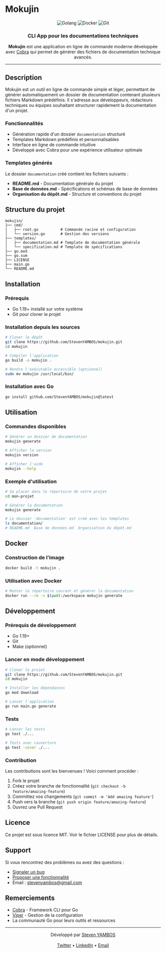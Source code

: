 # Mokujin

<div align="center"> <img src="https://img.shields.io/badge/go-%2300ADD8.svg?style=for-the-badge&logo=go&logoColor=white" alt="Golang"> <img src="https://img.shields.io/badge/docker-%230db7ed.svg?style=for-the-badge&logo=docker&logoColor=white" alt="Docker"> <img src="https://img.shields.io/badge/git-%23F05032.svg?style=for-the-badge&logo=git&logoColor=white" alt="Git"> </div> <div align="center"> <h3>CLI App pour les documentations techniques</h3> <p> <strong>Mokujin</strong> est une application en ligne de commande moderne développée avec <a href="https://github.com/spf13/cobra">Cobra</a> qui permet de générer des fichiers de documentation technique avancés. </p> </div>

---

## Description

Mokujin est un outil en ligne de commande simple et léger, permettant de générer automatiquement un dossier de documentation contenant plusieurs fichiers Markdown prédéfinis. Il s'adresse aux développeurs, rédacteurs techniques ou équipes souhaitant structurer rapidement la documentation d'un projet.

### Fonctionnalités

- Génération rapide d'un dossier `documentation` structuré
- Templates Markdown prédéfinis et personnalisables
- Interface en ligne de commande intuitive
- Développé avec Cobra pour une expérience utilisateur optimale

### Templates générés

Le dossier `documentation` créé contient les fichiers suivants :

- **README.md** - Documentation générale du projet
- **Base de données.md** - Spécifications et schémas de base de données
- **Organisation du dépôt.md** - Structure et conventions du projet

## Structure du projet

```
mokujin/
├── cmd/
│   ├── root.go          # Commande racine et configuration
│   └── version.go       # Gestion des versions
├── templates/
│   ├── documentation.md # Template de documentation générale
│   └── specification.md # Template de spécifications
├── go.mod
├── go.sum
├── LICENSE
├── main.go
└── README.md
```

## Installation

### Prérequis

- Go 1.19+ installé sur votre système
- Git pour cloner le projet

### Installation depuis les sources

```bash
# Cloner le dépôt
git clone https://github.com/StevenYAMBOS/mokujin.git
cd mokujin

# Compiler l'application
go build -o mokujin .

# Rendre l'exécutable accessible (optionnel)
sudo mv mokujin /usr/local/bin/
```

### Installation avec Go

```bash
go install github.com/StevenYAMBOS/mokujin@latest
```

## Utilisation

### Commandes disponibles

```bash
# Générer un dossier de documentation
mokujin generate

# Afficher la version
mokujin version

# Afficher l'aide
mokujin --help
```

### Exemple d'utilisation

```bash
# Se placer dans le répertoire de votre projet
cd mon-projet

# Générer la documentation
mokujin generate

# Le dossier 'documentation' est créé avec les templates
ls documentation/
# README.md  Base de données.md  Organisation du dépôt.md
```

## Docker

### Construction de l'image

```bash
docker build -t mokujin .
```

### Utilisation avec Docker

```bash
# Monter le répertoire courant et générer la documentation
docker run --rm -v $(pwd):/workspace mokujin generate
```

## Développement

### Prérequis de développement

- Go 1.19+
- Git
- Make (optionnel)

### Lancer en mode développement

```bash
# Cloner le projet
git clone https://github.com/StevenYAMBOS/mokujin.git
cd mokujin

# Installer les dépendances
go mod download

# Lancer l'application
go run main.go generate
```

### Tests

```bash
# Lancer les tests
go test ./...

# Tests avec couverture
go test -cover ./...
```

### Contribution

Les contributions sont les bienvenues ! Voici comment procéder :

1. Fork le projet
2. Créez votre branche de fonctionnalité (`git checkout -b feature/amazing-feature`)
3. Committez vos changements (`git commit -m 'Add amazing feature'`)
4. Push vers la branche (`git push origin feature/amazing-feature`)
5. Ouvrez une Pull Request

## Licence

Ce projet est sous licence MIT. Voir le fichier LICENSE pour plus de détails.

## Support

Si vous rencontrez des problèmes ou avez des questions :

- [Signaler un bug](https://github.com/StevenYAMBOS/mokujin/issues/new?template=bug_report.md)
- [Proposer une fonctionnalité](https://github.com/StevenYAMBOS/mokujin/issues/new?template=feature_request.md)
- Email : [stevenyambos@gmail.com](mailto:stevenyambos@gmail.com)

## Remerciements

- [Cobra](https://github.com/spf13/cobra) - Framework CLI pour Go
- [Viper](https://github.com/spf13/viper) - Gestion de la configuration
- La communauté Go pour leurs outils et ressources

---

<div align="center"> Développé par <a href="https://github.com/StevenYAMBOS">Steven YAMBOS</a> <br><br> <a href="https://x.com/StevenYambos">Twitter</a> • <a href="https://www.linkedin.com/in/steven-yambos">LinkedIn</a> • <a href="mailto:stevenyambos@gmail.com">Email</a> </div>
